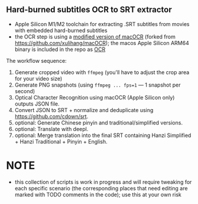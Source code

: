 ## Hard-burned subtitles OCR to SRT extractor

- Apple Silicon M1/M2 toolchain for extracting .SRT subtitles from movies with embedded hard-burned subtitles
- the OCR step is using a [modified version of macOCR](https://github.com/glowinthedark/macOCR) (forked from https://github.com/xulihang/macOCR); the macos Apple Silicon ARM64 binary is included in the repo as [OCR](OCR)

The workflow sequence:

1. Generate cropped video with `ffmpeg` (you'll have to adjust the crop area for your video size)
2. Generate PNG snapshots (using `ffmpeg ... fps=1` — 1 snapshot per second)
3. Optical Character Recognition using macOCR (Apple Silicon only) outputs JSON file.
4. Convert JSON to SRT + normalize and deduplicate using https://github.com/cdown/srt.
5. optional: Generate Chinese pinyin and traditional/simplified versions.
6. optional: Translate with deepl.
7. optional: Merge translation into the final SRT containing Hanzi Simplified + Hanzi Traditional + Pinyin + English.

# NOTE

- this collection of scripts is work in progress and will require tweaking for each specific scenario (the corresponding places that need editing are marked with TODO comments in the code); use this at your own risk
